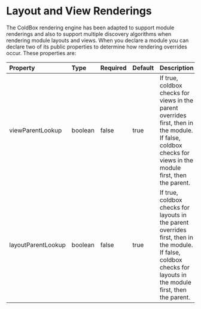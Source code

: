 # Layout and View Renderings

The ColdBox rendering engine has been adapted to support module renderings and also to support multiple discovery algorithms when rendering module layouts and views. When you declare a module you can declare two of its public properties to determine how rendering overrides occur. These properties are:

| Property | Type | Required | Default | Description |
| :--- | :--- | :--- | :--- | :--- |
| viewParentLookup | boolean | false | true | If true, coldbox checks for views in the parent overrides first, then in the module. If false, coldbox checks for views in the module first, then the parent. |
| layoutParentLookup | boolean | false | true | If true, coldbox checks for layouts in the parent overrides first, then in the module. If false, coldbox checks for layouts in the module first, then the parent. |

